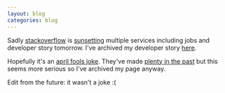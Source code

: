 ```yaml
---
layout: blog
categories: blog
---
```


Sadly [stackoverflow](https://stackoverflow.com) is [sunsetting](https://meta.stackoverflow.com/questions/415293/sunsetting-jobs-developer-story) multiple services including jobs and developer story tomorrow.
I've archived my developer story [here](/static/stack-overflow-cv.html).

Hopefully it's an [april fools joke](https://meta.stackoverflow.com/a/415589/6305204). They've made [plenty in the past](https://meta.stackoverflow.com/questions/406512/what-are-the-past-april-fools-jokes) but this seems more serious so I've archived my page anyway.

Edit from the future: it wasn't a joke :(